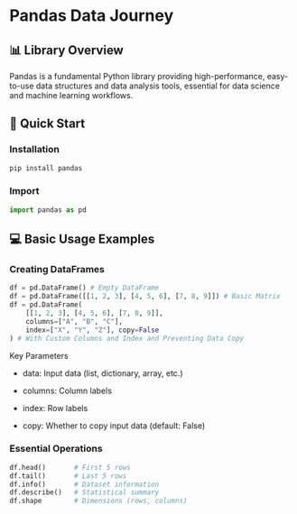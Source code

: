 # Pandas Data Journey 
##  📊 Library Overview
Pandas is a fundamental Python library providing high-performance, easy-to-use data structures and data analysis tools, essential for data science and machine learning workflows.
## 🚀 Quick Start
### Installation
```python
pip install pandas
```
### Import
```python
import pandas as pd
```

## 💻 Basic Usage Examples
### Creating DataFrames
```python
df = pd.DataFrame() # Empty DataFrame
df = pd.DataFrame([[1, 2, 3], [4, 5, 6], [7, 8, 9]]) # Basic Matrix
df = pd.DataFrame(
    [[1, 2, 3], [4, 5, 6], [7, 8, 9]],
    columns=["A", "B", "C"],
    index=["X", "Y", "Z"], copy=False
) # With Custom Columns and Index and Preventing Data Copy
```
Key Parameters
* data: Input data (list, dictionary, array, etc.)

* columns: Column labels

* index: Row labels

* copy: Whether to copy input data (default: False)

### Essential Operations
```python
df.head()       # First 5 rows
df.tail()       # Last 5 rows  
df.info()       # Dataset information
df.describe()   # Statistical summary
df.shape        # Dimensions (rows, columns)
```
